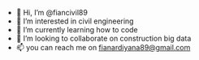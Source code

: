 - 👋 Hi, I’m @fiancivil89
- 👀 I’m interested in civil engineering
- 🌱 I’m currently learning how to code
- 💞️ I’m looking to collaborate on construction big data
- 📫 you can reach me on fianardiyana89@gmail.com

<!---
fiancivil89/fiancivil89 is a ✨ special ✨ repository because its `README.md` (this file) appears on your GitHub profile.
You can click the Preview link to take a look at your changes.
--->
